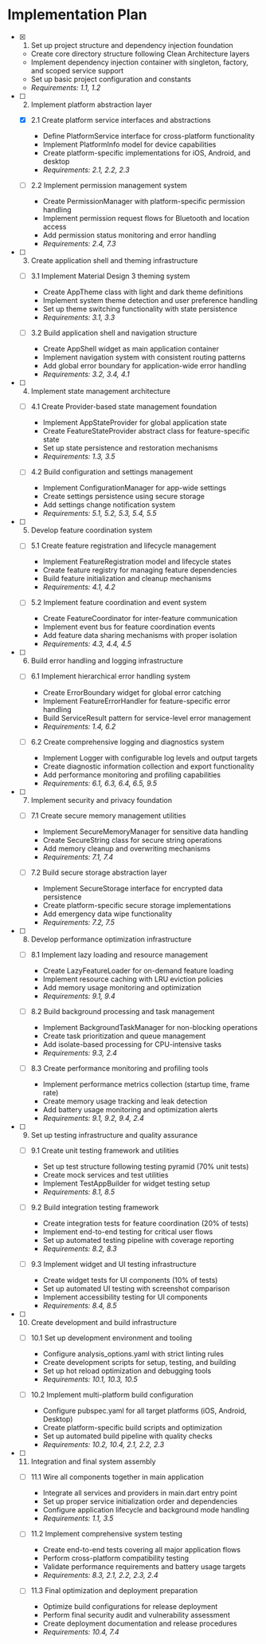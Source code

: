 # Implementation Plan

- [x] 1. Set up project structure and dependency injection foundation





  - Create core directory structure following Clean Architecture layers
  - Implement dependency injection container with singleton, factory, and scoped service support
  - Set up basic project configuration and constants
  - _Requirements: 1.1, 1.2_

- [ ] 2. Implement platform abstraction layer
  - [x] 2.1 Create platform service interfaces and abstractions





    - Define PlatformService interface for cross-platform functionality
    - Implement PlatformInfo model for device capabilities
    - Create platform-specific implementations for iOS, Android, and desktop
    - _Requirements: 2.1, 2.2, 2.3_

  - [ ] 2.2 Implement permission management system
    - Create PermissionManager with platform-specific permission handling
    - Implement permission request flows for Bluetooth and location access
    - Add permission status monitoring and error handling
    - _Requirements: 2.4, 7.3_

- [ ] 3. Create application shell and theming infrastructure
  - [ ] 3.1 Implement Material Design 3 theming system
    - Create AppTheme class with light and dark theme definitions
    - Implement system theme detection and user preference handling
    - Set up theme switching functionality with state persistence
    - _Requirements: 3.1, 3.3_

  - [ ] 3.2 Build application shell and navigation structure
    - Create AppShell widget as main application container
    - Implement navigation system with consistent routing patterns
    - Add global error boundary for application-wide error handling
    - _Requirements: 3.2, 3.4, 4.1_

- [ ] 4. Implement state management architecture
  - [ ] 4.1 Create Provider-based state management foundation
    - Implement AppStateProvider for global application state
    - Create FeatureStateProvider abstract class for feature-specific state
    - Set up state persistence and restoration mechanisms
    - _Requirements: 1.3, 3.5_

  - [ ] 4.2 Build configuration and settings management
    - Implement ConfigurationManager for app-wide settings
    - Create settings persistence using secure storage
    - Add settings change notification system
    - _Requirements: 5.1, 5.2, 5.3, 5.4, 5.5_

- [ ] 5. Develop feature coordination system
  - [ ] 5.1 Create feature registration and lifecycle management
    - Implement FeatureRegistration model and lifecycle states
    - Create feature registry for managing feature dependencies
    - Build feature initialization and cleanup mechanisms
    - _Requirements: 4.1, 4.2_

  - [ ] 5.2 Implement feature coordination and event system
    - Create FeatureCoordinator for inter-feature communication
    - Implement event bus for feature coordination events
    - Add feature data sharing mechanisms with proper isolation
    - _Requirements: 4.3, 4.4, 4.5_

- [ ] 6. Build error handling and logging infrastructure
  - [ ] 6.1 Implement hierarchical error handling system
    - Create ErrorBoundary widget for global error catching
    - Implement FeatureErrorHandler for feature-specific error handling
    - Build ServiceResult pattern for service-level error management
    - _Requirements: 1.4, 6.2_

  - [ ] 6.2 Create comprehensive logging and diagnostics system
    - Implement Logger with configurable log levels and output targets
    - Create diagnostic information collection and export functionality
    - Add performance monitoring and profiling capabilities
    - _Requirements: 6.1, 6.3, 6.4, 6.5, 9.5_

- [ ] 7. Implement security and privacy foundation
  - [ ] 7.1 Create secure memory management utilities
    - Implement SecureMemoryManager for sensitive data handling
    - Create SecureString class for secure string operations
    - Add memory cleanup and overwriting mechanisms
    - _Requirements: 7.1, 7.4_

  - [ ] 7.2 Build secure storage abstraction layer
    - Implement SecureStorage interface for encrypted data persistence
    - Create platform-specific secure storage implementations
    - Add emergency data wipe functionality
    - _Requirements: 7.2, 7.5_

- [ ] 8. Develop performance optimization infrastructure
  - [ ] 8.1 Implement lazy loading and resource management
    - Create LazyFeatureLoader for on-demand feature loading
    - Implement resource caching with LRU eviction policies
    - Add memory usage monitoring and optimization
    - _Requirements: 9.1, 9.4_

  - [ ] 8.2 Build background processing and task management
    - Implement BackgroundTaskManager for non-blocking operations
    - Create task prioritization and queue management
    - Add isolate-based processing for CPU-intensive tasks
    - _Requirements: 9.3, 2.4_

  - [ ] 8.3 Create performance monitoring and profiling tools
    - Implement performance metrics collection (startup time, frame rate)
    - Create memory usage tracking and leak detection
    - Add battery usage monitoring and optimization alerts
    - _Requirements: 9.1, 9.2, 9.4, 2.4_

- [ ] 9. Set up testing infrastructure and quality assurance
  - [ ] 9.1 Create unit testing framework and utilities
    - Set up test structure following testing pyramid (70% unit tests)
    - Create mock services and test utilities
    - Implement TestAppBuilder for widget testing setup
    - _Requirements: 8.1, 8.5_

  - [ ] 9.2 Build integration testing framework
    - Create integration tests for feature coordination (20% of tests)
    - Implement end-to-end testing for critical user flows
    - Set up automated testing pipeline with coverage reporting
    - _Requirements: 8.2, 8.3_

  - [ ] 9.3 Implement widget and UI testing infrastructure
    - Create widget tests for UI components (10% of tests)
    - Set up automated UI testing with screenshot comparison
    - Implement accessibility testing for UI components
    - _Requirements: 8.4, 8.5_

- [ ] 10. Create development and build infrastructure
  - [ ] 10.1 Set up development environment and tooling
    - Configure analysis_options.yaml with strict linting rules
    - Create development scripts for setup, testing, and building
    - Set up hot reload optimization and debugging tools
    - _Requirements: 10.1, 10.3, 10.5_

  - [ ] 10.2 Implement multi-platform build configuration
    - Configure pubspec.yaml for all target platforms (iOS, Android, Desktop)
    - Create platform-specific build scripts and optimization
    - Set up automated build pipeline with quality checks
    - _Requirements: 10.2, 10.4, 2.1, 2.2, 2.3_

- [ ] 11. Integration and final system assembly
  - [ ] 11.1 Wire all components together in main application
    - Integrate all services and providers in main.dart entry point
    - Set up proper service initialization order and dependencies
    - Configure application lifecycle and background mode handling
    - _Requirements: 1.1, 3.5_

  - [ ] 11.2 Implement comprehensive system testing
    - Create end-to-end tests covering all major application flows
    - Perform cross-platform compatibility testing
    - Validate performance requirements and battery usage targets
    - _Requirements: 8.3, 2.1, 2.2, 2.3, 2.4_

  - [ ] 11.3 Final optimization and deployment preparation
    - Optimize build configurations for release deployment
    - Perform final security audit and vulnerability assessment
    - Create deployment documentation and release procedures
    - _Requirements: 10.4, 7.4_
